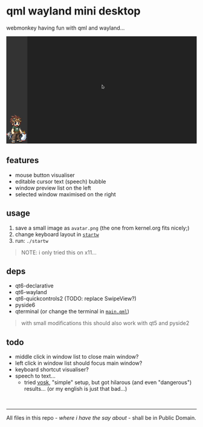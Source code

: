 # qml wayland mini desktop

webmonkey having fun with qml and wayland...

![screencap](wincap.gif?raw=1)

## features

- mouse button visualiser
- editable cursor text (speech) bubble
- window preview list on the left
- selected window maximised on the right

## usage

1. save a small image as `avatar.png` (the one from kernel.org fits nicely;)
2. change keyboard layout in [`startw`](./startw)
3. run: `./startw`

> NOTE: i only tried this on x11...

## deps

- qt6-declarative
- qt6-wayland
- qt6-quickcontrols2 (TODO: replace SwipeView?)
- pyside6
- qterminal (or change the terminal in [`main.qml`](./main.qml))

> with small modifications this should also work with qt5 and pyside2

## todo

- middle click in window list to close main window?
- left click in window list should focus main window?
- keyboard shortcut visualiser?
- speech to text...
  - tried [vosk](https://alphacephei.com/vosk/), "simple" setup, but got hilarous (and even "dangerous") results... (or my english is just that bad...)

<br>
<hr>

All files in this repo - _where i have the say about_ - shall be in Public Domain.
